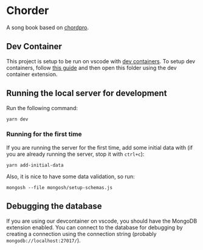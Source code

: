 # Chorder

A song book based on [chordpro](https://www.chordpro.org/).

## Dev Container

This project is setup to be run on vscode with [dev containers](https://code.visualstudio.com/docs/devcontainers/containers). To setup dev containers, follow [this guide](https://code.visualstudio.com/docs/devcontainers/containers) and then open this folder using the dev container extension.

## Running the local server for development

Run the following command:

```
yarn dev
```

### Running for the first time

If you are running the server for the first time, add some initial data with (if you are already running the server, stop it with `ctrl+c`):

    yarn add-initial-data

Also, it is nice to have some data validation, so run:

    mongosh --file mongosh/setup-schemas.js

## Debugging the database

If you are using our devcontainer on vscode, you should have the MongoDB extension enabled. You can connect to the database for debugging by creating a connection using the connection string (probably `mongodb://localhost:27017/`).
